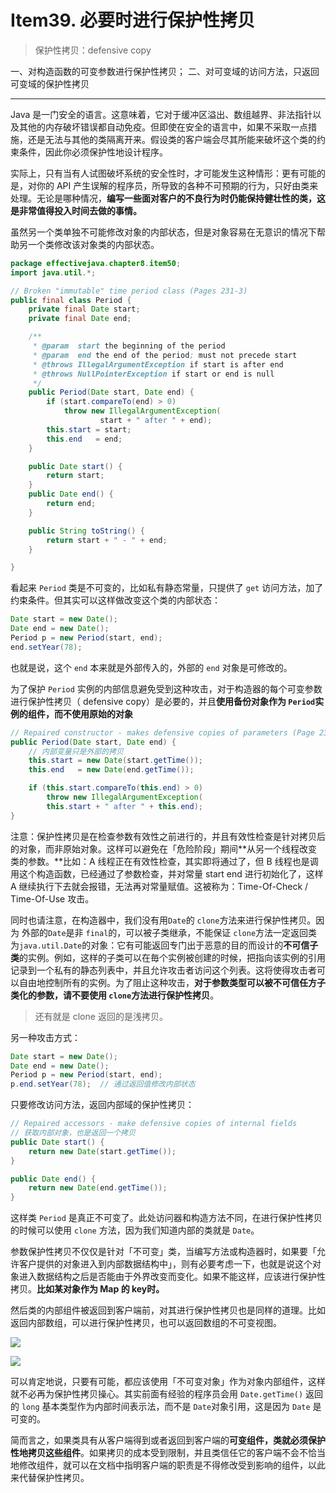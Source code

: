 # Item39. 必要时进行保护性拷贝

> 保护性拷贝：defensive copy

一、对构造函数的可变参数进行保护性拷贝；
二、对可变域的访问方法，只返回可变域的保护性拷贝

---



Java 是一门安全的语言。这意味着，它对于缓冲区溢出、数组越界、非法指针以及其他的内存破坏错误都自动免疫。但即使在安全的语言中，如果不采取一点措施，还是无法与其他的类隔离开来。假设类的客户端会尽其所能来破坏这个类的约柬条件，因此你必须保护性地设计程序。



实际上，只有当有人试图破坏系统的安全性时，才可能发生这种情形：更有可能的是，对你的 API 产生误解的程序员，所导致的各种不可预期的行为，只好由类来处理。无论是哪种情况，**编写一些面对客户的不良行为时仍能保持健壮性的类，这是非常值得投入时间去做的事情。**



虽然另一个类单独不可能修改对象的内部状态，但是对象容易在无意识的情况下帮助另一个类修改该对象类的内部状态。



```java
package effectivejava.chapter8.item50;
import java.util.*;

// Broken "immutable" time period class (Pages 231-3)
public final class Period {
    private final Date start;
    private final Date end;

    /**
     * @param  start the beginning of the period
     * @param  end the end of the period; must not precede start
     * @throws IllegalArgumentException if start is after end
     * @throws NullPointerException if start or end is null
     */
    public Period(Date start, Date end) {
        if (start.compareTo(end) > 0)
            throw new IllegalArgumentException(
                    start + " after " + end);
        this.start = start;
        this.end   = end;
    }

    public Date start() {
        return start;
    }
    public Date end() {
        return end;
    }

    public String toString() {
        return start + " - " + end;
    }

}
```



看起来 `Period` 类是不可变的，比如私有静态常量，只提供了 `get` 访问方法，加了约束条件。但其实可以这样做改变这个类的内部状态：

```java
Date start = new Date();
Date end = new Date();
Period p = new Period(start, end);
end.setYear(78);
```



也就是说，这个 `end` 本来就是外部传入的，外部的 `end` 对象是可修改的。



为了保护 `Period` 实例的内部信息避免受到这种攻击，对于构造器的每个可变参数进行保护性拷贝（ defensive copy）是必要的，并且**使用备份对象作为 `Period`实例的组件，而不使用原始的对象**

```java
// Repaired constructor - makes defensive copies of parameters (Page 232)
public Period(Date start, Date end) {
    // 内部变量只是外部的拷贝
    this.start = new Date(start.getTime());
    this.end   = new Date(end.getTime());

    if (this.start.compareTo(this.end) > 0)
        throw new IllegalArgumentException(
        this.start + " after " + this.end);
}


```



注意：保护性拷贝是在检查参数有效性之前进行的，并且有效性检查是针对拷贝后的对象，而非原始对象。这样可以避免在「危险阶段」期间**从另一个线程改变类的参数。**比如：A 线程正在有效性检查，其实即将通过了，但 B 线程也是调用这个构造函数，已经通过了参数检查，并对常量 start end 进行初始化了，这样 A 继续执行下去就会报错，无法再对常量赋值。这被称为：Time-Of-Check / Time-Of-Use 攻击。



同时也请注意，在构造器中，我们没有用`Date`的 `clone`方法来进行保护性拷贝。因为 外部的`Date`是非 `final`的，可以被子类继承，不能保证 `clone`方法一定返回类为`java.util.Date`的对象：它有可能返回专门出于恶意的目的而设计的**不可信子类**的实例。例如，这样的子类可以在毎个实例被创建的时候，把指向该实例的引用记录到一个私有的静态列表中，并且允许攻击者访问这个列表。这将使得攻击者可以自由地控制所有的实例。为了阻止这种攻击，**对于参数类型可以被不可信任方子类化的参数，请不要使用 `clone`方法进行保护性拷贝**。



> 还有就是 clone 返回的是浅拷贝。



另一种攻击方式：



```java
Date start = new Date();
Date end = new Date();
Period p = new Period(start, end);
p.end.setYear(78);  // 通过返回值修改内部状态
```



只要修改访问方法，返回内部域的保护性拷贝：

```java
// Repaired accessors - make defensive copies of internal fields
// 获取内部对象，也是返回一个拷贝
public Date start() {
    return new Date(start.getTime());
}

public Date end() {
    return new Date(end.getTime());
}
```



这样类 `Period` 是真正不可变了。此处访问器和构造方法不同，在进行保护性拷贝的时候可以使用 `clone` 方法，因为我们知道内部的类就是 `Date`。





参数保护性拷贝不仅仅是针对「不可变」类，当编写方法或构造器时，如果要「允许客户提供的对象进入到内部数据结构中」，则有必要考虑一下，也就是说这个对象进入数据结构之后是否能由于外界改变而变化。如果不能这样，应该进行保护性拷贝。**比如某对象作为 Map 的 key时。** 



然后类的内部组件被返回到客户端前，对其进行保护性拷贝也是同样的道理。比如返回内部数组，可以进行保护性拷贝，也可以返回数组的不可变视图。





![](https://bucket-1255905387.cos.ap-shanghai.myqcloud.com/2019-01-07-23-08-29_r52.png)





![](https://bucket-1255905387.cos.ap-shanghai.myqcloud.com/2019-01-07-23-08-46_r98.png)





可以肯定地说，只要有可能，都应该使用「不可变对象」作为对象内部组件，这样就不必再为保护性拷贝操心。其实前面有经验的程序员会用 `Date.getTime()` 返回的 `long` 基本类型作为内部时间表示法，而不是 `Date`对象引用，这是因为 `Date` 是可变的。



简而言之，如果类具有从客户端得到或者返回到客户端的**可变组件，类就必须保护性地拷贝这些组件**。如果拷贝的成本受到限制，并且类信任它的客户端不会不恰当地修改组件，就可以在文档中指明客户端的职责是不得修改受到影响的组件，以此来代替保护性拷贝。

 











